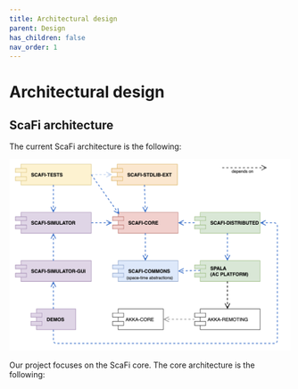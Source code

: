 ```yaml
---
title: Architectural design
parent: Design
has_children: false
nav_order: 1
---
```

# Architectural design

## ScaFi architecture

The current ScaFi architecture is the following:

<div align="center"> 
    <img src="/assets/scafi-architecture.png"> 
</div>

Our project focuses on the ScaFi core.
The core architecture is the following:

<!-- ![Diagram Image Link](./path/to/your/diagram.puml) -->


